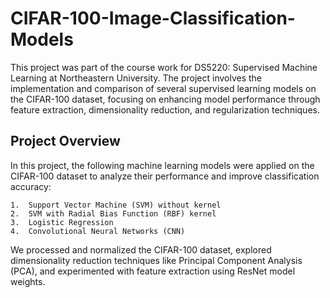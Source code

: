 # CIFAR-100-Image-Classification-Models

This project was part of the course work for DS5220: Supervised Machine Learning at Northeastern University. The project involves the implementation and comparison of several supervised learning models on the CIFAR-100 dataset, focusing on enhancing model performance through feature extraction, dimensionality reduction, and regularization techniques.

## Project Overview

In this project, the following machine learning models were applied on the CIFAR-100 dataset to analyze their performance and improve classification accuracy:

	1.	Support Vector Machine (SVM) without kernel
	2.	SVM with Radial Bias Function (RBF) kernel
	3.	Logistic Regression
	4.	Convolutional Neural Networks (CNN)

We processed and normalized the CIFAR-100 dataset, explored dimensionality reduction techniques like Principal Component Analysis (PCA), and experimented with feature extraction using ResNet model weights.
